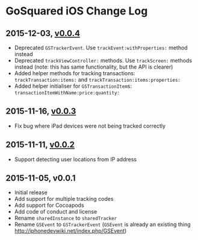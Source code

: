 # GoSquared iOS Change Log

## 2015-12-03, [v0.0.4]

- Deprecated `GSTrackerEvent`. Use `trackEvent:withProperties:` method instead
- Deprecated `trackViewController:` methods. Use `trackScreen:` methods instead (note: this has same functionality, but the API is clearer)
- Added helper methods for tracking transactions: `trackTransaction:items:` and `trackTransaction:items:properties:`
- Added helper initialiser for `GSTransactionItem`s: `transactionItemWithName:price:quantity:`

## 2015-11-16, [v0.0.3]

- Fix bug where iPad devices were not being tracked correctly

## 2015-11-11, [v0.0.2]

- Support detecting user locations from IP address

## 2015-11-05, v0.0.1

- Initial release
- Add support for multiple tracking codes
- Add support for Cocoapods
- Add code of conduct and license
- Rename `sharedInstance` to `sharedTracker`
- Rename `GSEvent` to `GSTrackerEvent` (`GSEvent` is already an existing thing <http://iphonedevwiki.net/index.php/GSEvent>)

[v0.0.4]: https://github.com/gosquared/gosquared-ios/compare/v0.0.3...v0.0.4
[v0.0.3]: https://github.com/gosquared/gosquared-ios/compare/v0.0.2...v0.0.3
[v0.0.2]: https://github.com/gosquared/gosquared-ios/compare/v0.0.1...v0.0.2
